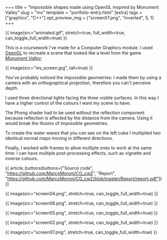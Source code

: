 +++
title = "Impossible shapes made using OpenGL inspired by Monument Valley"
slug = "mv"
template = "portfolio-entry.html"
[extra]
tags = ["graphics", "C++"]
opt_preview_img = ["screen07.png", "inverted", 5, 1]
+++

{{ image(src="animated.gif", stretch=true, full_width=true, can_toggle_full_width=true) }}

This is a coursework I've made for a Computer Graphics module. I used [OpenGL](https://www.opengl.org/) to recreate a scene that looked like a level from the game *[Monument Valley](https://www.monumentvalleygame.com/)*:

{{ image(src="mv_screen.jpg", tall=true) }}

You've probably noticed the impossible geometries: I made them by using a camera with an orthographical projection, therefore you can't perceive depth.

I used three directional lights facing the three visible surfaces. In this way I have a higher control of the colours I want my scene to have.

The Phong shader had to be used without the reflection component because reflection is affected by the distance from the camera. Using it would break the illusion of impossible geometries.

To create the water waves that you can see on the left cube I multiplied two identical normal maps moving in different directions.

Finally, I worked with frames to allow multiple ones to work at the same time: I can have multiple post-processing effects, such as vignette and inverse colours.

{{ article_buttons(buttons=["Source code", "https://github.com/MarcoMoroni/CG_cw2", "Report", "https://github.com/MarcoMoroni/CG_cw2/blob/master/Report/report.pdf"]) }}

{{ image(src="screen04.png", stretch=true, can_toggle_full_width=true) }}

{{ image(src="screen06.png", stretch=true, can_toggle_full_width=true) }}

{{ image(src="screen05.png", stretch=true, can_toggle_full_width=true) }}

{{ image(src="screen02.png", stretch=true, can_toggle_full_width=true) }}

{{ image(src="screen07.png", stretch=true, can_toggle_full_width=true) }}
